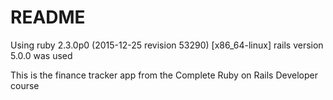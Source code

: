 # README

Using ruby 2.3.0p0 (2015-12-25 revision 53290) [x86_64-linux]
rails version 5.0.0 was used

This is the finance tracker app from the Complete Ruby on Rails Developer course
